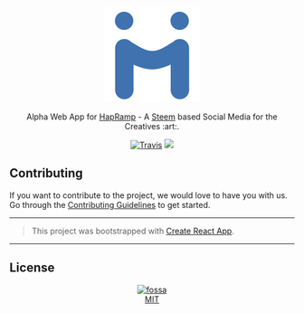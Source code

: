 <p align="center">
  <img src="./assets/banner@168px.png" alt="HapRamp Alpha Web App"/>
</p>
<p align="center">Alpha Web App for <a href="https://hapramp.com/">HapRamp</a> - A <a href="https://steem.io/">Steem</a> based Social Media for the Creatives :art:.</p>

<p align="center">
<a href="https://travis-ci.org/hapramp/alpha-web"><img alt="Travis" src="https://travis-ci.org/hapramp/alpha-web.svg?branch=master"></a>  
<a href="https://app.fossa.io/projects/git%2Bgithub.com%2Fhapramp%2Falpha-web?ref=badge_shield" alt="FOSSA Status"><img src="https://app.fossa.io/api/projects/git%2Bgithub.com%2Fhapramp%2Falpha-web.svg?type=shield"/></a>
</p>

## Contributing

If you want to contribute to the project, we would love to have you with us. Go through the [Contributing Guidelines](.github/CONTRIBUTING.md) to get started.

---

> This project was bootstrapped with [Create React App](https://github.com/facebookincubator/create-react-app).

---

## License

<p align="center">
  <a href="https://app.fossa.io/projects/git%2Bgithub.com%2Fhapramp%2Falpha-web?ref=badge_large">
    <img alt="fossa" src="https://app.fossa.io/api/projects/git%2Bgithub.com%2Fhapramp%2Falpha-web.svg?type=large"></img>
  </a>
  <br/>
  <a href="LICENSE">MIT</a>
</p>
